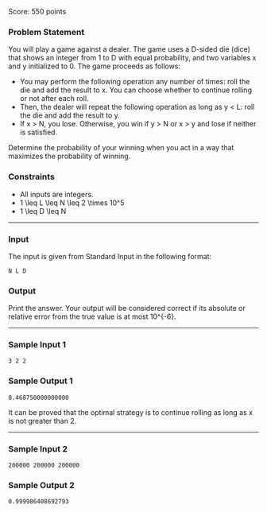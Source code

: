 Score: 550 points

### Problem Statement

You will play a game against a dealer.
The game uses a D-sided die (dice) that shows an integer from 1 to D with equal probability, and two variables x and y initialized to 0. The game proceeds as follows:

* You may perform the following operation any number of times: roll the die and add the result to x. You can choose whether to continue rolling or not after each roll.
* Then, the dealer will repeat the following operation as long as y < L: roll the die and add the result to y.
* If x > N, you lose. Otherwise, you win if y > N or x > y and lose if neither is satisfied.

Determine the probability of your winning when you act in a way that maximizes the probability of winning.

### Constraints

* All inputs are integers.
* 1 \leq L \leq N \leq 2 \times 10^5
* 1 \leq D \leq N

---

### Input

The input is given from Standard Input in the following format:

```
N L D
```

### Output

Print the answer. Your output will be considered correct if its absolute or relative error from the true value is at most 10^{-6}.

---

### Sample Input 1

```
3 2 2
```

### Sample Output 1

```
0.468750000000000
```

It can be proved that the optimal strategy is to continue rolling as long as x is not greater than 2.

---

### Sample Input 2

```
200000 200000 200000
```

### Sample Output 2

```
0.999986408692793
```